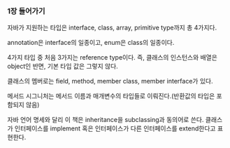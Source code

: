 ### 1장 들어가기

자바가 지원하는 타입은 interface, class, array, primitive type까지 총 4가지다. 

annotation은 interface의 일종이고, enum은 class의 일종이다. 

4가지 타입 중 처음 3가지는 reference type이다. 즉, 클래스의 인스턴스와 배열은 object인 반면, 기본 타입 값은 그렇지 않다. 

클래스의 멤버로는 field, method, member class, member interface가 있다. 

메서드 시그니처는 메서드 이름과 매개변수의 타입들로 이뤄진다.(반환값의 타입은 포함되지 않음)

자바 언어 명세와 달리 이 책은 inheritance을 subclassing과 동의어로 쓴다. 클래스가 인터페이스를 implement 혹은 인터페이스가 다른 인터페이스를 extend한다고 표현한다.